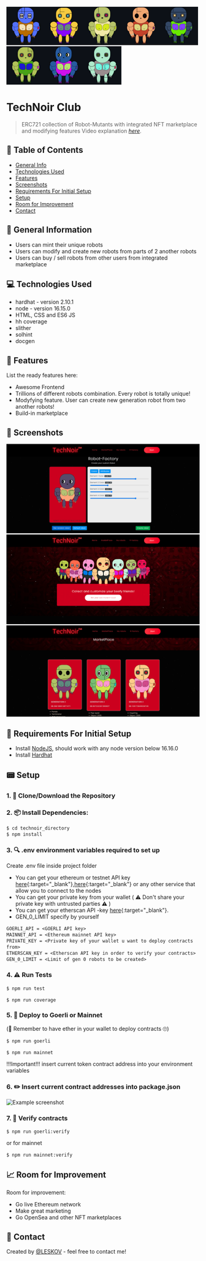 <img src="/helpers/READMEpng/2.png" alt="2" width="100" height="100" /><img src="/helpers/READMEpng/4.png" alt="4" width="100" height="100" /><img src="/helpers/READMEpng/1.png" alt="1" width="100" height="100" /><img src="/helpers/READMEpng/3.png" alt="3" width="100" height="100" /><img src="/helpers/READMEpng/5.png" alt="5" width="100" height="100" /><img src="/helpers/READMEpng/6.png" alt="6" width="100" height="100" /><img src="/helpers/READMEpng/7.png" alt="7" width="100" height="100" /><img src="/helpers/READMEpng/9.png" alt="9" width="100" height="100" />

# TechNoir Club
> ERC721 collection of Robot-Mutants with integrated  NFT marketplace and modifying features
> Video explanation [_here_](https://drive.google.com/file/d/1JPvMUQxbuEBp40pdK7pxdyd1Wr5WGBuu/view?usp=sharing). 

## 📁 Table of Contents
* [General Info](#-general-information)
* [Technologies Used](#-technologies-used)
* [Features](#-features)
* [Screenshots](#-screenshots)
* [Requirements For Initial Setup](#-requirements-for-initial-setup)
* [Setup](#-setup)
* [Room for Improvement](#-room-for-improvement)
* [Contact](#-contact)

## 🚩 General Information
- Users can mint their unique robots 
- Users can modify and create new robots from parts of 2 another robots 
- Users can buy / sell robots from other users from integrated marketplace


## 💻 Technologies Used
- hardhat - version 2.10.1
- node - version 16.15.0
- HTML, CSS and ES6 JS
- hh coverage
- slither
- solhint
- docgen


## 🌟 Features
List the ready features here:
- Awesome Frontend
- Trillions of different robots combination. Every robot is totally unique!
- Modyfying feature. User can create new generation robot from two another robots!
- Build-in marketplace


## 🎦 Screenshots
![Example screenshot](./helpers/READMEpng/Screenshot.png)
![Example screenshot](./helpers/READMEpng/Screenshot1.png)
![Example screenshot](./helpers/READMEpng/Screenshot3.png)

## 👀 Requirements For Initial Setup
- Install [NodeJS](https://nodejs.org/en/), should work with any node version below 16.16.0
- Install [Hardhat](https://hardhat.org/)


## 📟 Setup
### 1. 💾 Clone/Download the Repository
### 2. 📦 Install Dependencies:
```
$ cd technoir_directory
$ npm install
```
### 3. 🔍  .env environment variables required to set up
Create .env file inside project folder
- You can get your ethereum or testnet API key [here](https://infura.io/dashboard/ethereum){:target="_blank"},[here](https://www.alchemy.com){:target="_blank"} or any other service that allow you to connect to the nodes
- You can get your private key from your wallet ( ⚠️ Don't share your private key with untrusted parties ⚠️ ) 
- You can get your etherscan API -key [here](https://etherscan.io/myapikey){:target="_blank"}.
- GEN_0_LIMIT specify by yourself
```
GOERLI_API = <GOERLI API key>
MAINNET_API = <Ethereum mainnet API key>
PRIVATE_KEY = <Private key of your wallet u want to deploy contracts from>
ETHERSCAN_KEY = <Etherscan API key in order to verify your contracts>
GEN_0_LIMIT = <Limit of gen 0 robots to be created>
```

### 4. ⚠️ Run Tests
```
$ npm run test
```

```
$ npm run coverage
```

### 5. 🚀 Deploy to Goerli or Mainnet
(🧐 Remember to have ether in your wallet to deploy contracts 🙄)
```
$ npm run goerli
``` 
```
$ npm run mainnet 
``` 

!!!Important!!! 
insert current token contract address into your environment variables

### 6. ✏️ Insert current contract addresses into package.json
![Example screenshot](./helpers/Screenshot7.png)

### 7. 📜 Verify contracts
```
$ npm run goerli:verify 
```
or for mainnet
```
$ npm run mainnet:verify
```


## 📈 Room for Improvement

Room for improvement:
- Go live Ethereum network
- Make great marketing
- Go OpenSea and other NFT marketplaces


## 💬 Contact
Created by [@LESKOV](https://www.linkedin.com/in/ivan-lieskov-4b5664189/) - feel free to contact me!
